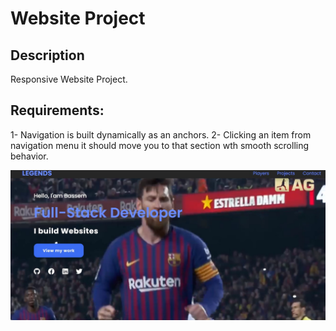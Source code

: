 # Website Project

## Description

Responsive Website Project.

## Requirements:
1- Navigation is built dynamically as an anchors.
2- Clicking an item from navigation menu it should move you to that section wth smooth scrolling behavior.


![Website](images/website.jpg)

